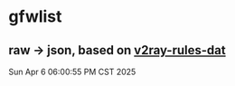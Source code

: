 # gfwlist
## raw -> json, based on [v2ray-rules-dat](https://github.com/Loyalsoldier/v2ray-rules-dat)
Sun Apr  6 06:00:55 PM CST 2025

